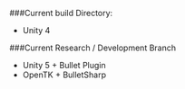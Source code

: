 ###Current build Directory:
* Unity 4

###Current Research / Development Branch
* Unity 5 + Bullet Plugin
* OpenTK + BulletSharp
